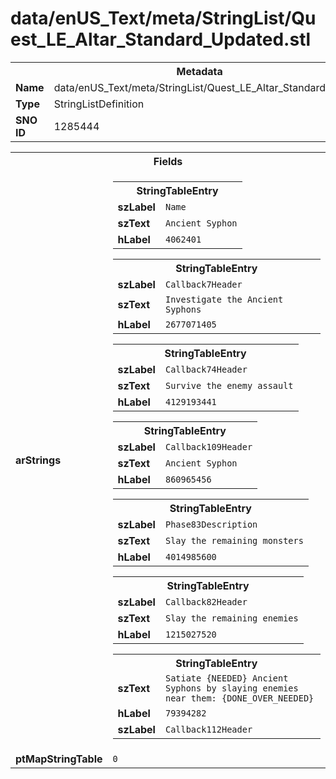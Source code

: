 <h1>data/enUS_Text/meta/StringList/Quest_LE_Altar_Standard_Updated.stl</h1><table><tr><th colspan="100%">Metadata</th></tr><tr><td><b>Name</b></td><td>data/enUS_Text/meta/StringList/Quest_LE_Altar_Standard_Updated.stl</td></tr><tr><td><b>Type</b></td><td>StringListDefinition</td></tr><tr><td><b>SNO ID</b></td><td>1285444</td></tr></table>

<table><tr><th colspan="100%">Fields</th></tr><tr><td><b>arStrings</b></td><td><table><tr><th colspan="100%">StringTableEntry</th></tr><tr><td><b>szLabel</b></td><td><code>Name</code></td></tr><tr><td><b>szText</b></td><td><code>Ancient Syphon</code></td></tr><tr><td><b>hLabel</b></td><td><code>4062401</code></td></tr></table>


<table><tr><th colspan="100%">StringTableEntry</th></tr><tr><td><b>szLabel</b></td><td><code>Callback7Header</code></td></tr><tr><td><b>szText</b></td><td><code>Investigate the Ancient Syphons</code></td></tr><tr><td><b>hLabel</b></td><td><code>2677071405</code></td></tr></table>


<table><tr><th colspan="100%">StringTableEntry</th></tr><tr><td><b>szLabel</b></td><td><code>Callback74Header</code></td></tr><tr><td><b>szText</b></td><td><code>Survive the enemy assault</code></td></tr><tr><td><b>hLabel</b></td><td><code>4129193441</code></td></tr></table>


<table><tr><th colspan="100%">StringTableEntry</th></tr><tr><td><b>szLabel</b></td><td><code>Callback109Header</code></td></tr><tr><td><b>szText</b></td><td><code>Ancient Syphon</code></td></tr><tr><td><b>hLabel</b></td><td><code>860965456</code></td></tr></table>


<table><tr><th colspan="100%">StringTableEntry</th></tr><tr><td><b>szLabel</b></td><td><code>Phase83Description</code></td></tr><tr><td><b>szText</b></td><td><code>Slay the remaining monsters</code></td></tr><tr><td><b>hLabel</b></td><td><code>4014985600</code></td></tr></table>


<table><tr><th colspan="100%">StringTableEntry</th></tr><tr><td><b>szLabel</b></td><td><code>Callback82Header</code></td></tr><tr><td><b>szText</b></td><td><code>Slay the remaining enemies</code></td></tr><tr><td><b>hLabel</b></td><td><code>1215027520</code></td></tr></table>


<table><tr><th colspan="100%">StringTableEntry</th></tr><tr><td><b>szText</b></td><td><code>Satiate {NEEDED} Ancient Syphons by slaying enemies near them: {DONE_OVER_NEEDED}</code></td></tr><tr><td><b>hLabel</b></td><td><code>79394282</code></td></tr><tr><td><b>szLabel</b></td><td><code>Callback112Header</code></td></tr></table>


</td></tr><tr><td><b>ptMapStringTable</b></td><td><code>0</code></td></tr></table>

